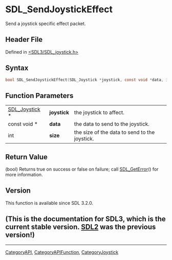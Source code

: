 # SDL_SendJoystickEffect

Send a joystick specific effect packet.

## Header File

Defined in [<SDL3/SDL_joystick.h>](https://github.com/libsdl-org/SDL/blob/main/include/SDL3/SDL_joystick.h)

## Syntax

```c
bool SDL_SendJoystickEffect(SDL_Joystick *joystick, const void *data, int size);
```

## Function Parameters

|                                |              |                                               |
| ------------------------------ | ------------ | --------------------------------------------- |
| [SDL_Joystick](SDL_Joystick) * | **joystick** | the joystick to affect.                       |
| const void *                   | **data**     | the data to send to the joystick.             |
| int                            | **size**     | the size of the data to send to the joystick. |

## Return Value

(bool) Returns true on success or false on failure; call
[SDL_GetError](SDL_GetError)() for more information.

## Version

This function is available since SDL 3.2.0.

## (This is the documentation for SDL3, which is the current stable version. [SDL2](https://wiki.libsdl.org/SDL2/) was the previous version!)



----
[CategoryAPI](CategoryAPI), [CategoryAPIFunction](CategoryAPIFunction), [CategoryJoystick](CategoryJoystick)

